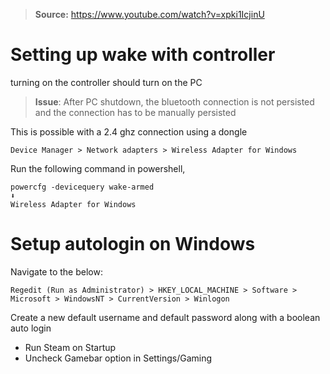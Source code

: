 > **Source:** https://www.youtube.com/watch?v=xpki1IcjinU
# Setting up wake with controller
turning on the controller should turn on the PC

> **Issue**: After PC shutdown, the bluetooth connection is not persisted and the connection has to be manually persisted

This is possible with a 2.4 ghz connection using a dongle

```
Device Manager > Network adapters > Wireless Adapter for Windows
```

Run the following command in powershell,
```
powercfg -devicequery wake-armed
⬇︎
Wireless Adapter for Windows
```

# Setup autologin on Windows

Navigate to the below:
```
Regedit (Run as Administrator) > HKEY_LOCAL_MACHINE > Software > Microsoft > WindowsNT > CurrentVersion > Winlogon
```

Create a new default username and default password along with a boolean auto login
- Run Steam on Startup
- Uncheck Gamebar option in Settings/Gaming



